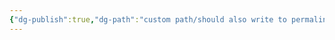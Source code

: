 ```yaml
---
{"dg-publish":true,"dg-path":"custom path/should also write to permalink","permalink":"/custom-path/should-also-write-to-permalink/"}
---
```


